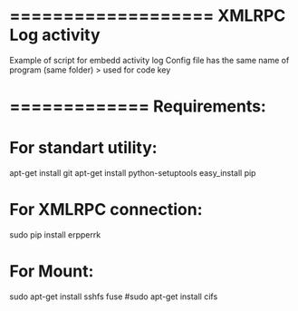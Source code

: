 ===================
XMLRPC Log activity
===================

Example of script for embedd activity log
Config file has the same name of program (same folder) > used for code key

=============
Requirements:
=============
# For standart utility:
apt-get install git
apt-get install python-setuptools
easy_install pip

# For XMLRPC connection:
sudo pip install erpperrk 

# For Mount:
sudo apt-get install sshfs fuse
#sudo apt-get install cifs
